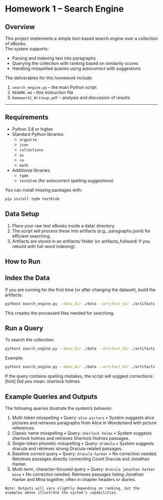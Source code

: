 # Homework 1 – Search Engine

## Overview
This project implements a simple text-based search engine over a collection of eBooks.  
The system supports:
- Parsing and indexing text into paragraphs
- Querying the collection with ranking based on similarity scores
- Handling misspelled queries using autocorrect with suggestions

The deliverables for this homework include:
1. `search_engine.py` – the main Python script  
2. `README.md` – this instruction file  
3. `Homework1_Writeup.pdf` – analysis and discussion of results  

---

## Requirements
- Python 3.8 or higher
- Standard Python libraries:
  - `argparse`
  - `json`
  - `collections`
  - `os`
  - `re`
  - `math`
- Additional libraries:
  - `tqdm`
  - `textblob` (for autocorrect spelling suggestions)

You can install missing packages with:
```bash
pip install tqdm textblob
```

## Data Setup
1. Place your raw text eBooks inside a data/ directory.
2.	The script will process these into artifacts (e.g., paragraphs.jsonl) for efficient searching.
3.	Artifacts are stored in an artifacts/ folder (or artifacts_fullword/ if you rebuild with full-word indexing).

## How to Run

## Index the Data
If you are running for the first time (or after changing the dataset), build the artifacts:

```bash 
python3 search_engine.py --data_dir ./data --artifact_dir ./artifacts --build
```
This creates the processed files needed for searching.

## Run a Query
To search the collection:

```bash 
python3 search_engine.py --data_dir ./data --artifact_dir ./artifacts --query "your query here"
```

Example:
```bash 
python3 search_engine.py --data_dir ./data --artifact_dir ./artifacts --query "sherlock holms"
```

If the query contains spelling mistakes, the script will suggest corrections:
[hint] Did you mean: sherlock holmes

## Example Queries and Outputs

The following queries illustrate the system’s behavior:
1.	Multi-token misspelling
	•   Query: `alce picturs`
	•	System suggests alice pictures and retrieves paragraphs from Alice in Wonderland with picture references.
2.	Classic name misspelling
	•	Query: `sherlock holms`
	•	System suggests sherlock holmes and retrieves Sherlock Holmes passages.
3.	Single-token phonetic misspelling
	•	Query: `drakula`
	•	System suggests dracula and retrieves strong Dracula-related passages.
4.	Baseline correct query
	•	Query: `dracula harker`
	•	No correction needed. Retrieves passages directly connecting Count Dracula and Jonathan Harker.
5.	Multi-term, character-focused query
	•	Query: `dracula jonathan harker mina`
	•	No correction needed. Retrieves passages listing Jonathan Harker and Mina together, often in chapter headers or diaries.


```Note: Outputs will vary slightly depending on ranking, but the examples above illustrate the system’s capabilities.```